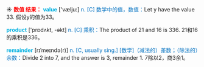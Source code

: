 ☀ <font color="red">**数值 结果：**</font>
<font color="sky blue">**value**</font> ['vælju:] 
<font color="#0070c0">n. [C] 数学中的值，数值：</font>Let y have the value 33. 假设y的值为33。

<font color="sky blue">**product**</font> ['prɒdʌkt, -əkt] 
<font color="#0070c0">n. [C] 乘积：</font>The product of 21 and 16 is 336. 21和16的乘积是336。
           
<font color="sky blue">**remainder**</font> [rɪˈmeɪndə(r)]
<font color="#0070c0">n. [C, usually sing.] [数学]（减法的）差数；（除法的）余数：</font>Divide 2 into 7, and the answer is 3, remainder 1. 7除以2，商3余1。
 

